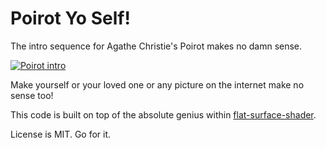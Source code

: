 # Poirot Yo Self!

The intro sequence for Agathe Christie's Poirot makes no damn sense.  

[![Poirot intro](http://img.youtube.com/vi/fvrj5E_elzg/0.jpg)](http://youtu.be/fvrj5E_elzg)  

Make yourself or your loved one or any picture on the internet make no sense too!  

This code is built on top of the absolute genius within [flat-surface-shader](https://github.com/wagerfield/flat-surface-shader).

License is MIT. Go for it.  
